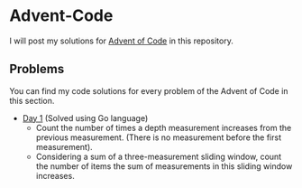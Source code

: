 # Advent-Code
I will post my solutions for [Advent of Code](https://adventofcode.com) in this repository.

## Problems
You can find my code solutions for every problem of the Advent of Code in this section.

* [Day 1](code/day1) (Solved using Go language)
	* Count the number of times a depth measurement increases from the previous measurement. (There is no measurement before the first measurement).
	* Considering a sum of a three-measurement sliding window, count the number of items the sum of measurements in this sliding window increases.

